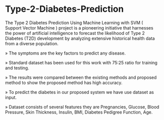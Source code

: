 # Type-2-Diabetes-Prediction
The Type 2 Diabetes Prediction Using Machine Learning with SVM ( Support Vector Machine ) project is a pioneering initiative that harnesses the power of artificial intelligence to forecast the likelihood of Type 2 Diabetes (T2D) development by analyzing extensive historical health data from a diverse population.

» The symptoms are the key factors to predict any disease.  

» Standard dataset has been used for this work with 75:25 ratio for training and testing.  

» The results were compared between the existing methods and proposed method to show the proposed method has high accuracy.  

» To predict the diabetes in our proposed system we have use dataset as input.  

» Dataset consists of several features they are Pregnancies, Glucose, Blood Pressure, Skin Thickness, Insulin, BMI, Diabetes Pedigree Function, Age.
